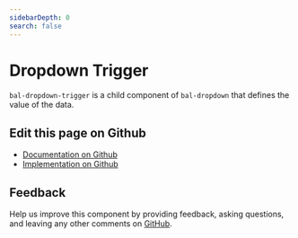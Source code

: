 ```yaml
---
sidebarDepth: 0
search: false
---
```



# Dropdown Trigger

`bal-dropdown-trigger` is a child component of `bal-dropdown` that defines the value of the data.




<ClientOnly><docs-component-tabs></docs-component-tabs></ClientOnly>

<!-- docs:child of bal-dropdown -->




## Edit this page on Github

* [Documentation on Github](https://github.com/baloise/design-system/blob/master/docs/src/components/components/bal-dropdown-trigger.md)
* [Implementation on Github](https://github.com/baloise/design-system/blob/master/packages/components/src/components/bal-dropdown-trigger)

## Feedback

Help us improve this component by providing feedback, asking questions, and leaving any other comments on [GitHub](https://github.com/baloise/design-system/issues/new).

